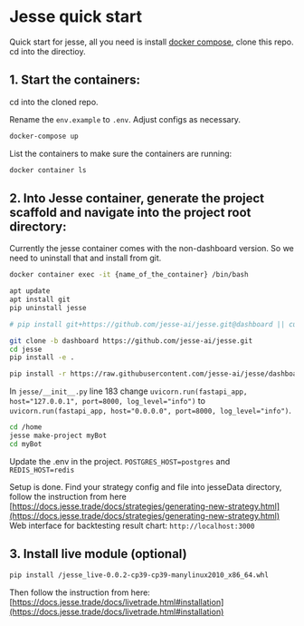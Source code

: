 # Jesse quick start

Quick start for jesse, all you need is install [docker  compose](https://docs.docker.com/compose), clone this repo.
cd into the directioy.

## 1. Start the containers:

cd into the cloned repo.

Rename the `env.example` to `.env`.
Adjust configs as necessary.

```sh
docker-compose up
```

List the containers to make sure the containers are running:

```sh
docker container ls
```

## 2. Into Jesse container, generate the project scaffold and navigate into the project root directory:

Currently the jesse container comes with the non-dashboard version. 
So we need to uninstall that and install from git.

```sh
docker container exec -it {name_of_the_container} /bin/bash

apt update
apt install git
pip uninstall jesse

# pip install git+https://github.com/jesse-ai/jesse.git@dashboard || currently a change in the source code is needed to work with docker. Use editable install:

git clone -b dashboard https://github.com/jesse-ai/jesse.git
cd jesse
pip install -e .

pip install -r https://raw.githubusercontent.com/jesse-ai/jesse/dashboard/requirements.txt
```

In `jesse/__init__.py` line 183 change `uvicorn.run(fastapi_app, host="127.0.0.1", port=8000, log_level="info")` to `uvicorn.run(fastapi_app, host="0.0.0.0", port=8000, log_level="info")`.

```sh
cd /home
jesse make-project myBot
cd myBot
```

Update the .env in the project. `POSTGRES_HOST=postgres` and `REDIS_HOST=redis`

Setup is done. Find your strategy config and file into jesseData directory, follow the instruction from here [https://docs.jesse.trade/docs/strategies/generating-new-strategy.html](https://docs.jesse.trade/docs/strategies/generating-new-strategy.html)
Web interface for backtesting result chart: `http://localhost:3000`

## 3. Install live module (optional)
```sh
pip install /jesse_live-0.0.2-cp39-cp39-manylinux2010_x86_64.whl
```
Then follow the instruction from here: [https://docs.jesse.trade/docs/livetrade.html#installation](https://docs.jesse.trade/docs/livetrade.html#installation) 
